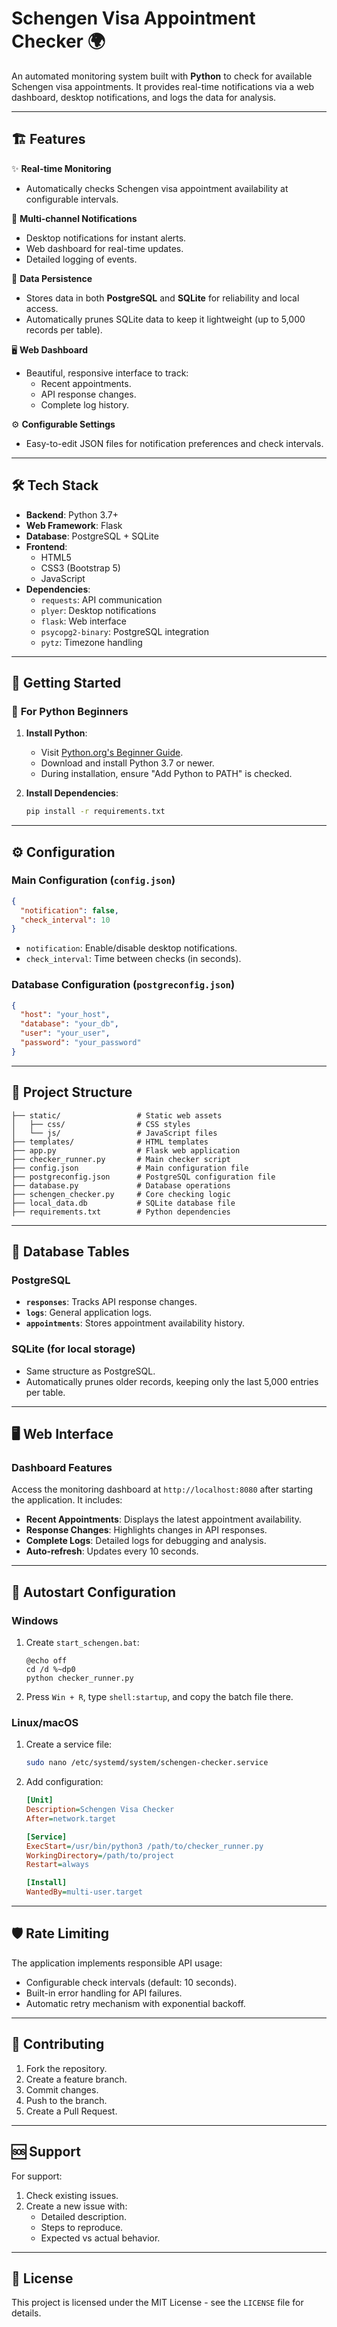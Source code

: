# Schengen Visa Appointment Checker 🌍

An automated monitoring system built with **Python** to check for available Schengen visa appointments. It provides real-time notifications via a web dashboard, desktop notifications, and logs the data for analysis.

---

## 🏗️ **Features**

✨ **Real-time Monitoring**  
- Automatically checks Schengen visa appointment availability at configurable intervals.  

📢 **Multi-channel Notifications**  
- Desktop notifications for instant alerts.  
- Web dashboard for real-time updates.  
- Detailed logging of events.  

💾 **Data Persistence**  
- Stores data in both **PostgreSQL** and **SQLite** for reliability and local access.  
- Automatically prunes SQLite data to keep it lightweight (up to 5,000 records per table).

🖥️ **Web Dashboard**  
- Beautiful, responsive interface to track:
  - Recent appointments.
  - API response changes.
  - Complete log history.

⚙️ **Configurable Settings**  
- Easy-to-edit JSON files for notification preferences and check intervals.

---

## 🛠️ **Tech Stack**

- **Backend**: Python 3.7+
- **Web Framework**: Flask
- **Database**: PostgreSQL + SQLite
- **Frontend**:  
  - HTML5
  - CSS3 (Bootstrap 5)
  - JavaScript
- **Dependencies**:  
  - `requests`: API communication
  - `plyer`: Desktop notifications
  - `flask`: Web interface
  - `psycopg2-binary`: PostgreSQL integration
  - `pytz`: Timezone handling

---

## 🚀 **Getting Started**

### 🐍 **For Python Beginners**

1. **Install Python**:  
   - Visit [Python.org's Beginner Guide](https://www.python.org/about/gettingstarted/).  
   - Download and install Python 3.7 or newer.  
   - During installation, ensure "Add Python to PATH" is checked.

2. **Install Dependencies**:  
   ```bash
   pip install -r requirements.txt
   ```

---

## ⚙️ **Configuration**

### Main Configuration (`config.json`)
```json
{
  "notification": false,
  "check_interval": 10
}
```
- `notification`: Enable/disable desktop notifications.  
- `check_interval`: Time between checks (in seconds).

### Database Configuration (`postgreconfig.json`)
```json
{
  "host": "your_host",
  "database": "your_db",
  "user": "your_user",
  "password": "your_password"
}
```

---

## 📁 **Project Structure**

```
├── static/                 # Static web assets
│   ├── css/                # CSS styles
│   └── js/                 # JavaScript files
├── templates/              # HTML templates
├── app.py                  # Flask web application
├── checker_runner.py       # Main checker script
├── config.json             # Main configuration file
├── postgreconfig.json      # PostgreSQL configuration file
├── database.py             # Database operations
├── schengen_checker.py     # Core checking logic
├── local_data.db           # SQLite database file
├── requirements.txt        # Python dependencies
```

---

## 💾 **Database Tables**

### PostgreSQL
- **`responses`**: Tracks API response changes.
- **`logs`**: General application logs.
- **`appointments`**: Stores appointment availability history.

### SQLite (for local storage)
- Same structure as PostgreSQL.
- Automatically prunes older records, keeping only the last 5,000 entries per table.

---

## 🖥️ **Web Interface**

### **Dashboard Features**
Access the monitoring dashboard at `http://localhost:8080` after starting the application. It includes:
- **Recent Appointments**: Displays the latest appointment availability.
- **Response Changes**: Highlights changes in API responses.
- **Complete Logs**: Detailed logs for debugging and analysis.
- **Auto-refresh**: Updates every 10 seconds.

---

## 🔄 **Autostart Configuration**

### **Windows**
1. Create `start_schengen.bat`:
   ```batch
   @echo off
   cd /d %~dp0
   python checker_runner.py
   ```
2. Press `Win + R`, type `shell:startup`, and copy the batch file there.

### **Linux/macOS**
1. Create a service file:
   ```bash
   sudo nano /etc/systemd/system/schengen-checker.service
   ```
2. Add configuration:
   ```ini
   [Unit]
   Description=Schengen Visa Checker
   After=network.target

   [Service]
   ExecStart=/usr/bin/python3 /path/to/checker_runner.py
   WorkingDirectory=/path/to/project
   Restart=always

   [Install]
   WantedBy=multi-user.target
   ```

---

## 🛡️ **Rate Limiting**

The application implements responsible API usage:
- Configurable check intervals (default: 10 seconds).
- Built-in error handling for API failures.
- Automatic retry mechanism with exponential backoff.

---

## 🤝 **Contributing**

1. Fork the repository.  
2. Create a feature branch.  
3. Commit changes.  
4. Push to the branch.  
5. Create a Pull Request.

---

## 🆘 **Support**

For support:
1. Check existing issues.  
2. Create a new issue with:
   - Detailed description.  
   - Steps to reproduce.  
   - Expected vs actual behavior.

---

## 📄 **License**

This project is licensed under the MIT License - see the `LICENSE` file for details.
